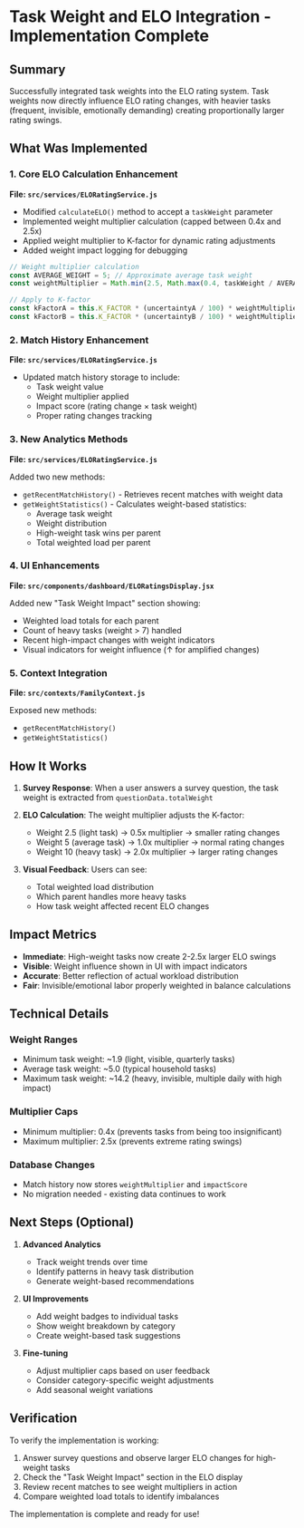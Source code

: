 # Task Weight and ELO Integration - Implementation Complete

## Summary

Successfully integrated task weights into the ELO rating system. Task weights now directly influence ELO rating changes, with heavier tasks (frequent, invisible, emotionally demanding) creating proportionally larger rating swings.

## What Was Implemented

### 1. Core ELO Calculation Enhancement
**File: `src/services/ELORatingService.js`**

- Modified `calculateELO()` method to accept a `taskWeight` parameter
- Implemented weight multiplier calculation (capped between 0.4x and 2.5x)
- Applied weight multiplier to K-factor for dynamic rating adjustments
- Added weight impact logging for debugging

```javascript
// Weight multiplier calculation
const AVERAGE_WEIGHT = 5; // Approximate average task weight
const weightMultiplier = Math.min(2.5, Math.max(0.4, taskWeight / AVERAGE_WEIGHT));

// Apply to K-factor
const kFactorA = this.K_FACTOR * (uncertaintyA / 100) * weightMultiplier;
const kFactorB = this.K_FACTOR * (uncertaintyB / 100) * weightMultiplier;
```

### 2. Match History Enhancement
**File: `src/services/ELORatingService.js`**

- Updated match history storage to include:
  - Task weight value
  - Weight multiplier applied
  - Impact score (rating change × task weight)
  - Proper rating changes tracking

### 3. New Analytics Methods
**File: `src/services/ELORatingService.js`**

Added two new methods:
- `getRecentMatchHistory()` - Retrieves recent matches with weight data
- `getWeightStatistics()` - Calculates weight-based statistics:
  - Average task weight
  - Weight distribution
  - High-weight task wins per parent
  - Total weighted load per parent

### 4. UI Enhancements
**File: `src/components/dashboard/ELORatingsDisplay.jsx`**

Added new "Task Weight Impact" section showing:
- Weighted load totals for each parent
- Count of heavy tasks (weight > 7) handled
- Recent high-impact changes with weight indicators
- Visual indicators for weight influence (↑ for amplified changes)

### 5. Context Integration
**File: `src/contexts/FamilyContext.js`**

Exposed new methods:
- `getRecentMatchHistory()`
- `getWeightStatistics()`

## How It Works

1. **Survey Response**: When a user answers a survey question, the task weight is extracted from `questionData.totalWeight`

2. **ELO Calculation**: The weight multiplier adjusts the K-factor:
   - Weight 2.5 (light task) → 0.5x multiplier → smaller rating changes
   - Weight 5 (average task) → 1.0x multiplier → normal rating changes
   - Weight 10 (heavy task) → 2.0x multiplier → larger rating changes

3. **Visual Feedback**: Users can see:
   - Total weighted load distribution
   - Which parent handles more heavy tasks
   - How task weight affected recent ELO changes

## Impact Metrics

- **Immediate**: High-weight tasks now create 2-2.5x larger ELO swings
- **Visible**: Weight influence shown in UI with impact indicators
- **Accurate**: Better reflection of actual workload distribution
- **Fair**: Invisible/emotional labor properly weighted in balance calculations

## Technical Details

### Weight Ranges
- Minimum task weight: ~1.9 (light, visible, quarterly tasks)
- Average task weight: ~5.0 (typical household tasks)
- Maximum task weight: ~14.2 (heavy, invisible, multiple daily with high impact)

### Multiplier Caps
- Minimum multiplier: 0.4x (prevents tasks from being too insignificant)
- Maximum multiplier: 2.5x (prevents extreme rating swings)

### Database Changes
- Match history now stores `weightMultiplier` and `impactScore`
- No migration needed - existing data continues to work

## Next Steps (Optional)

1. **Advanced Analytics**
   - Track weight trends over time
   - Identify patterns in heavy task distribution
   - Generate weight-based recommendations

2. **UI Improvements**
   - Add weight badges to individual tasks
   - Show weight breakdown by category
   - Create weight-based task suggestions

3. **Fine-tuning**
   - Adjust multiplier caps based on user feedback
   - Consider category-specific weight adjustments
   - Add seasonal weight variations

## Verification

To verify the implementation is working:

1. Answer survey questions and observe larger ELO changes for high-weight tasks
2. Check the "Task Weight Impact" section in the ELO display
3. Review recent matches to see weight multipliers in action
4. Compare weighted load totals to identify imbalances

The implementation is complete and ready for use!